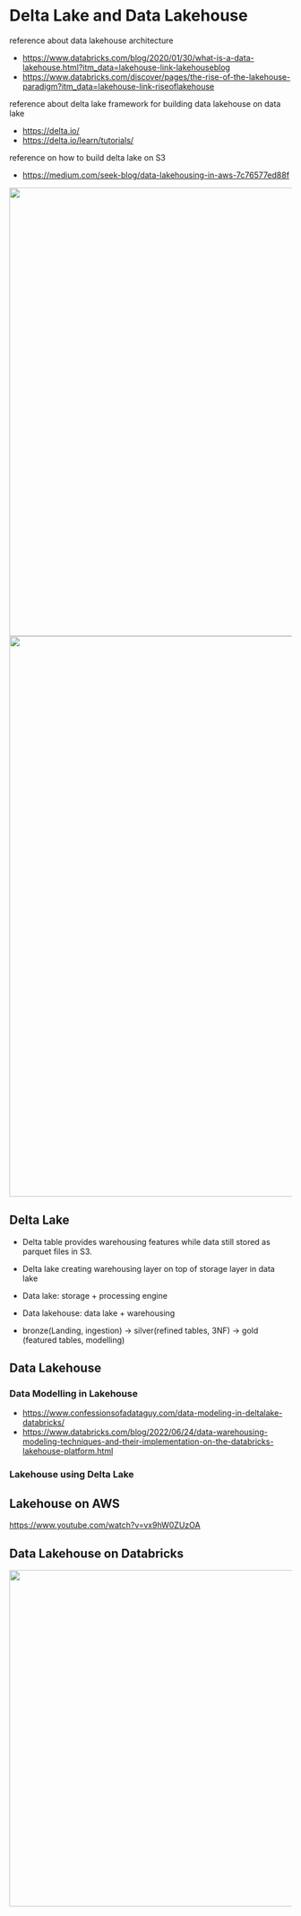 # Delta Lake and Data Lakehouse

reference about data lakehouse architecture
- https://www.databricks.com/blog/2020/01/30/what-is-a-data-lakehouse.html?itm_data=lakehouse-link-lakehouseblog
- https://www.databricks.com/discover/pages/the-rise-of-the-lakehouse-paradigm?itm_data=lakehouse-link-riseoflakehouse

reference about delta lake framework for building data lakehouse on data lake
- https://delta.io/
- https://delta.io/learn/tutorials/

reference on how to build delta lake on S3
- https://medium.com/seek-blog/data-lakehousing-in-aws-7c76577ed88f

<img width=800px src=https://user-images.githubusercontent.com/46085656/185820259-7256d30e-892c-4e5b-8e28-7f27ce299f19.png>
<img width=1000px src=https://user-images.githubusercontent.com/46085656/185817783-9d99b1a0-d260-4b53-9179-e77971dd0502.png>

## Delta Lake
- Delta table provides warehousing features while data still stored as parquet files in S3.
- Delta lake creating warehousing layer on top of storage layer in data lake

- Data lake: storage + processing engine
- Data lakehouse: data lake + warehousing

- bronze(Landing, ingestion) -> silver(refined tables, 3NF) -> gold (featured tables, modelling)

## Data Lakehouse 

### Data Modelling in Lakehouse
- https://www.confessionsofadataguy.com/data-modeling-in-deltalake-databricks/
- https://www.databricks.com/blog/2022/06/24/data-warehousing-modeling-techniques-and-their-implementation-on-the-databricks-lakehouse-platform.html

### Lakehouse using Delta Lake

## Lakehouse on AWS
https://www.youtube.com/watch?v=vx9hW0ZUzOA

## Data Lakehouse on Databricks

<img width=600px src=https://user-images.githubusercontent.com/46085656/185817658-0376bcca-02bf-4d50-958b-d72f12c5b243.png>
